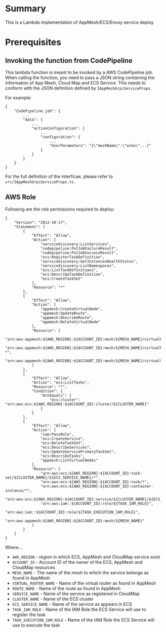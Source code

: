 # Summary

This is a Lambda implementation of AppMesh/ECS/Envoy service deploy

# Prerequisites

## Invoking the function from CodePipeline
This lambda function is meant to be invoked by a AWS CodePipeline job.
When calling the function, you need to pass a JSON string containing the information of App Mesh, Cloud Map and ECS Service.
This needs to conform with the JSON definition defined by `IAppMeshGrpcServiceProps`.

For example:
```
{
    "CodePipeline.job": {
        ...
        "data": {
            ...
            "actionConfiguration": {
                ...
                "configuration": {
                    ...
                    "UserParameters": "{\"meshName\":\"echo\"...}"
                } 
            } 
        }
    }
}
```

For the full definition of the interficae, please refer to `src/IAppMeshGrpcServiceProps.ts`.

## AWS Role

Following are the role permissions required to deploy:
```
{
    "Version": "2012-10-17",
    "Statement": [
        {
            "Effect": "Allow",
            "Action": [
                "servicediscovery:ListServices",
                "codepipeline:PutJobFailureResult",
                "codepipeline:PutJobSuccessResult",
                "ecs:RegisterTaskDefinition",
                "servicediscovery:GetInstancesHealthStatus",
                "servicediscovery:ListNamespaces",
                "ecs:ListTaskDefinitions",
                "ecs:DescribeTaskDefinition",
                "ecs:CreateTaskSet"
            ],
            "Resource": "*"
        },
        {
            "Effect": "Allow",
            "Action": [
                "appmesh:CreateVirtualNode",
                "appmesh:UpdateRoute",
                "appmesh:DescribeRoute",
                "appmesh:DeleteVirtualNode"
            ],
            "Resource": [
                "arn:aws:appmesh:${AWS_REGION}:${ACCOUNT_ID}:mesh/${MESH_NAME}/virtualRouter/${VIRTUAL_ROUTER_NAME}/route/${ROUTE_NAME}",
                "arn:aws:appmesh:${AWS_REGION}:${ACCOUNT_ID}:mesh/${MESH_NAME}/virtualNode/${SERVICE_NAME}-*",
                "arn:aws:appmesh:${AWS_REGION}:${ACCOUNT_ID}:mesh/${MESH_NAME}/virtualService/${VIRTUAL_SERVICE_NAME}"
            ]
        },
        {
            "Effect": "Allow",
            "Action": "ecs:ListTasks",
            "Resource": "*",
            "Condition": {
                "ArnEquals": {
                    "ecs:cluster": "arn:aws:ecs:${AWS_REGION}:${ACCOUNT_ID}:cluster/${CLUSTER_NAME}"
                }
            }
        },
        {
            "Effect": "Allow",
            "Action": [
                "iam:PassRole",
                "ecs:CreateService",
                "ecs:DeleteTaskSet",
                "ecs:DescribeServices",
                "ecs:UpdateServicePrimaryTaskSet",
                "ecs:DescribeTasks",
                "appmesh:ListVirtualNodes"
            ],
            "Resource": [
                "arn:aws:ecs:${AWS_REGION}:${ACCOUNT_ID}:task-set/${CLUSTER_NAME}/${ECS_SERVICE_NAME}/*",
                "arn:aws:ecs:${AWS_REGION}:${ACCOUNT_ID}:task/*",
                "arn:aws:ecs:${AWS_REGION}:${ACCOUNT_ID}:container-instance/*",
                "arn:aws:ecs:${AWS_REGION}:${ACCOUNT_ID}:service/${CLUSTER_NAME}/${ECS_SERVICE_NAME}",
                "arn:aws:iam::${ACCOUNT_ID}:role/${TASK_IAM_ROLE}",
                "arn:aws:iam::${ACCOUNT_ID}:role/${TASK_EXECUTION_IAM_ROLE}",
                "arn:aws:appmesh:${AWS_REGION}:${ACCOUNT_ID}:mesh/${MESH_NAME}"
            ]
        }
    ]
}
```

Where...
* `AWS_REGION` - region in which ECS, AppMesh and CloudMap service exist
* `ACCOUNT_ID` - Account ID of the owner of the ECS, AppMesh and CloudMap resources
* `MESH_NAME` - The name of the mesh to which the service belongs as found in AppMesh
* `VIRTUAL_ROUTER_NAME` - Name of the virtual router as found in AppMesh
* `ROUTE_NAME` - Name of the route as found in AppMesh
* `SERVICE_NAME` - Name of the service as registered in CloudMap
* `CLUSTER_NAME` - Name of the ECS cluster
* `ECS_SERVICE_NAME` - Name of the service as appears in ECS
* `TASK_IAM_ROLE` - Name of the IAM Role the ECS Service will use to register the task
* `TASK_EXECUTION_IAM_ROLE` - Name of the IAM Role the ECS Service will use to execute the task

